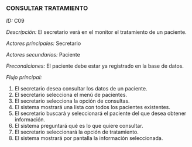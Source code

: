 ### **CONSULTAR TRATAMIENTO**
*ID:* C09	

*Descripción:* El secretario verá en el monitor el tratamiento de un paciente.

*Actores principales:* Secretario       

*Actores secundarios:* Paciente

*Precondiciones:*
El paciente debe estar ya registrado en la base de datos.

*Flujo principal:*
1. El secretario desea consultar los datos de un paciente.
2. El secretario selecciona el menú de pacientes.
3. El secretario selecciona la opción de consultas.
4. El sistema mostrará una lista con todos los pacientes existentes.
5. El secretario buscará y seleccionará el paciente del que desea obtener información.
6. El sistema preguntará qué es lo que quiere consultar.
7. El secretario seleccionará la opción de tratamiento.
8. El sistema mostrará por pantalla la información seleccionada.
